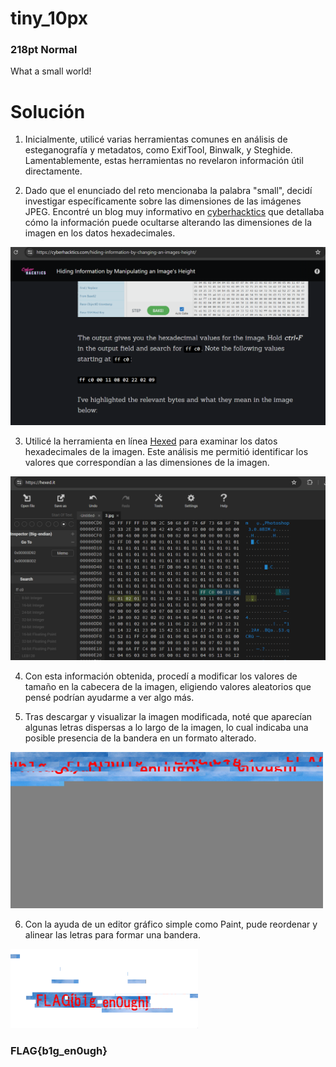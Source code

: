 # tiny_10px
### 218pt Normal

What a small world!

# Solución

1. Inicialmente, utilicé varias herramientas comunes en análisis de esteganografía y metadatos, como ExifTool, Binwalk, y Steghide. Lamentablemente, estas herramientas no revelaron información útil directamente.

2. Dado que el enunciado del reto mencionaba la palabra "small", decidí investigar específicamente sobre las dimensiones de las imágenes JPEG. Encontré un blog muy informativo en [cyberhacktics](https://cyberhacktics.com/hiding-information-by-changing-an-images-height/) que detallaba cómo la información puede ocultarse alterando las dimensiones de la imagen en los datos hexadecimales.

<img src="../../Imagenes/QqYQV8zLEx.png" width="600" alt="Explicación">

3. Utilicé la herramienta en línea [Hexed](https://hexed.it/) para examinar los datos hexadecimales de la imagen. Este análisis me permitió identificar los valores que correspondían a las dimensiones de la imagen.

<img src="../../Imagenes/7gsGgAt0hk.png" width="700" alt="Modificación">

4. Con esta información obtenida, procedí a modificar los valores de tamaño en la cabecera de la imagen, eligiendo valores aleatorios que pensé podrían ayudarme a ver algo más.

5. Tras descargar y visualizar la imagen modificada, noté que aparecían algunas letras dispersas a lo largo de la imagen, lo cual indicaba una posible presencia de la bandera en un formato alterado.

<img src="../../Imagenes/3.jpg" width="500" alt="Imagen">

6. Con la ayuda de un editor gráfico simple como Paint, pude reordenar y alinear las letras para formar una bandera.

<img src="../../Imagenes/CBHIA2OEKD.png" width="300" alt="Flag">

### FLAG{b1g_en0ugh}
